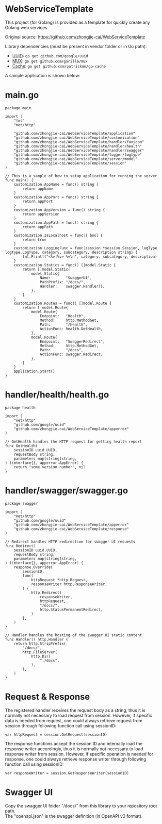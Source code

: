 # WebServiceTemplate
This project (for Golang) is provided as a template for quickly create any Golang web services.

Original source: https://github.com/zhongjie-cai/WebServiceTemplate

Library dependencies (must be present in vendor folder or in Go path):
* [UUID](https://github.com/google/uuid): `go get github.com/google/uuid`
* [MUX](https://github.com/gorilla/mux): `go get github.com/gorilla/mux`
* [Cache](https://github.com/patrickmn/go-cache): `go get github.com/patrickmn/go-cache`

A sample application is shown below:

# main.go
```golang
package main

import (
	"fmt"
	"net/http"

	"github.com/zhongjie-cai/WebServiceTemplate/application"
	"github.com/zhongjie-cai/WebServiceTemplate/customization"
	"github.com/zhongjie-cai/WebServiceTemplate/handler/favicon"
	"github.com/zhongjie-cai/WebServiceTemplate/handler/health"
	"github.com/zhongjie-cai/WebServiceTemplate/handler/swagger"
	"github.com/zhongjie-cai/WebServiceTemplate/logger/logtype"
	"github.com/zhongjie-cai/WebServiceTemplate/server/model"
	"github.com/zhongjie-cai/WebServiceTemplate/session"
)

// This is a sample of how to setup application for running the server
func main() {
	customization.AppName = func() string {
		return appName
	}
	customization.AppPort = func() string {
		return appPort
	}
	customization.AppVersion = func() string {
		return appVersion
	}
	customization.AppPath = func() string {
		return appPath
	}
	customization.IsLocalhost = func() bool {
		return true
	}
	customization.LoggingFunc = func(session *session.Session, logType logtype.LogType, category, subcategory, description string) {
		fmt.Printf("<%v|%v> %v\n", category, subcategory, description)
	}
	customization.Statics = func() []model.Static {
		return []model.Static{
			model.Static{
				Name:       "SwaggerUI",
				PathPrefix: "/docs/",
				Handler:    swagger.Handler(),
			},
		}
	}
	customization.Routes = func() []model.Route {
		return []model.Route{
			model.Route{
				Endpoint:   "Health",
				Method:     http.MethodGet,
				Path:       "/health",
				ActionFunc: health.GetHealth,
			},
			model.Route{
				Endpoint:   "SwaggerRedirect",
				Method:     http.MethodGet,
				Path:       "/docs",
				ActionFunc: swagger.Redirect,
			},
		}
	}
	application.Start()
}
```

# handler/health/health.go

```golang
package health

import (
	"net/http"
	"github.com/google/uuid"
	"github.com/zhongjie-cai/WebServiceTemplate/apperror"
)

// GetHealth handles the HTTP request for getting health report
func GetHealth(
	sessionID uuid.UUID,
	requestBody string,
	parameters map[string]string,
) (interface{}, apperror.AppError) {
	return "some version number", nil
}
```

# handler/swagger/swagger.go

```golang
package swagger

import (
	"net/http"
	"github.com/google/uuid"
	"github.com/zhongjie-cai/WebServiceTemplate/apperror"
	"github.com/zhongjie-cai/WebServiceTemplate/response"
)

// Redirect handles HTTP redirection for swagger UI requests
func Redirect(
	sessionID uuid.UUID,
	requestBody string,
	parameters map[string]string,
) (interface{}, apperror.AppError) {
	response.Override(
		sessionID,
		func(
			httpRequest *http.Request,
			responseWriter http.ResponseWriter,
		) {
			http.Redirect(
				responseWriter,
				httpRequest,
				"/docs/",
				http.StatusPermanentRedirect,
			)
		},
	)
}

// Handler handles the hosting of the swagger UI static content
func Handler() http.Handler {
	return http.StripPrefix(
		"/docs/",
		http.FileServer(
			http.Dir(
				"./docs",
			),
		),
	)
}
```

# Request & Response

The registered handler receives the request body as a string, thus it is normally not necessary to load request from session.
However, if specific data is needed from request, one could always retrieve request from session through following function call using sessionID:

```golang
var httpRequest = session.GetRequest(sessionID)
```

The response functions accept the session ID and internally load the response writer accordingly, thus it is normally not necessary to load response writer from session.
However, if specific operation is needed for response, one could always retrieve response writer through following function call using sessionID:

```golang
var responseWriter = session.GetResponseWriter(sessionID)
```

# Swagger UI

Copy the swagger UI folder "/docs/" from this library to your repository root path.  
The "openapi.json" is the swagger definition (in OpenAPI v3 format).  
